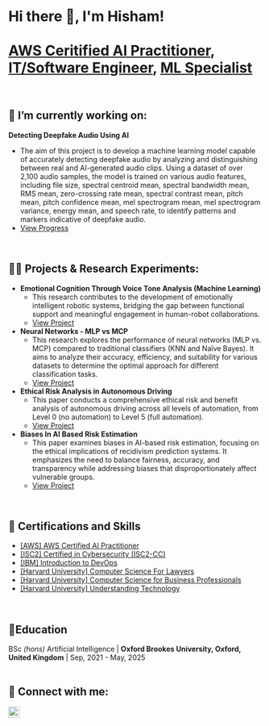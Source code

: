 <h1>Hi there 👋, I'm Hisham! <br/><br/><a href="https://www.credly.com/badges/2e1c16a0-c17d-4310-9d2a-f544c2381afb">AWS Ceritified AI Practitioner</a>, <a href="https://www.linkedin.com/in/hisham-javaid-6001b81b2/details/experience/">IT/Software Engineer</a>, <a href="https://github.com/hishamikoo?tab=stars">ML Specialist</a></h1>
<br/>
<h2>🔭 I’m currently working on:</h2>
<b>Detecting Deepfake Audio Using AI</b>

- The aim of this project is to develop a machine learning model capable of accurately detecting deepfake audio by analyzing and distinguishing between real and AI-generated audio clips. Using a dataset of over 2,100 audio samples, the model is trained on various audio features, including file size, spectral centroid mean, spectral bandwidth mean, RMS mean, zero-crossing rate mean, spectral contrast mean, pitch mean, pitch confidence mean, mel spectrogram mean, mel spectrogram variance, energy mean, and speech rate, to identify patterns and markers indicative of deepfake audio.
- [View Progress](https://github.com/hishamikoo/Deepfake-AI-Detection/blob/main/Progress%20Report%20-%20Deepfake%20audio%20detection.pdf)
<br/>
<h2>👨‍💻 Projects & Research Experiments:</h2>

- <b>Emotional Cognition Through Voice Tone Analysis (Machine Learning) </b>
  - This research contributes to the development of emotionally intelligent robotic systems, bridging the gap between functional support and meaningful engagement in human-robot collaborations.
  - [View Project](https://github.com/hishamikoo/Emotional-Cognition-Through-Voice-Tone-Analysis/blob/main/Emotional%20Cognition%20Through%20Voice%20Tone%20Analysis.pdf)
- <b>Neural Networks - MLP vs MCP</b>
  - This research explores the performance of neural networks (MLP vs. MCP) compared to traditional classifiers (KNN and Naïve Bayes). It aims to analyze their accuracy, efficiency, and suitability for various datasets to determine the optimal approach for different classification tasks.
  - [View Project](https://github.com/hishamikoo/Neural-Networks-MLP-vs-MCP/blob/main/MLP%20vs%20MCP.pdf)
- <b>Ethical Risk Analysis in Autonomous Driving</b>
  - This paper conducts a comprehensive ethical risk and benefit analysis of autonomous driving across all levels of automation, from Level 0 (no automation) to Level 5 (full automation).
  - [View Project](https://github.com/hishamikoo/Ethical-Risk-Analysis-in-Autonomous-Driving/blob/main/Ethical%20Risk%20Analysis%20in%20Autonomous%20Driving.pdf)
- <b>Biases In AI Based Risk Estimation</b>
  - This paper examines biases in AI-based risk estimation, focusing on the ethical implications of recidivism prediction systems. It emphasizes the need to balance fairness, accuracy, and transparency while addressing biases that disproportionately affect vulnerable groups.
  - [View Project](https://github.com/hishamikoo/Biases-In-AI-Based-Risk-Estimation/blob/main/Biases%20in%20AI-based%20Risk%20Estimation.pdf)
<br/>

<h2>📜 Certifications and Skills</h2>

- [[AWS] AWS Certified AI Practitioner](https://www.credly.com/badges/2e1c16a0-c17d-4310-9d2a-f544c2381afb)
- [[ISC2] Certified in Cybersecurity (ISC2-CC)](https://www.linkedin.com/in/hisham-javaid-6001b81b2/details/certifications/)
- [[IBM] Introduction to DevOps](https://coursera.org/share/9f8e533a5766034dcefc353b69e261fb)
- [[Harvard University] Computer Science For Lawyers](https://certificates.cs50.io/fd962496-914a-4fc2-8391-373dc9d8b55b.pdf?size=letter)
- [[Harvard University] Computer Science for Business Professionals](https://certificates.cs50.io/14a8d8ff-c1fe-42c9-9f89-6d59b6f1da9e.pdf?size=letter)
- [[Harvard University] Understanding Technology](https://certificates.cs50.io/0342ae94-2058-4b1b-98b5-c6662d3a57c4.pdf?size=letter)
<br/>
<h2>📖Education</h2>
BSc <i>(hons)</i> Artificial Intelligence | <b>Oxford Brookes University, Oxford, United Kingdom</b> | Sep, 2021 - May, 2025
<br/><br/>
<h2> 🤳 Connect with me:</h2>

[<img align="left" alt="JoshMadakor | LinkedIn" width="22px" src="https://cdn.jsdelivr.net/npm/simple-icons@v3/icons/linkedin.svg" />][linkedin]


[linkedin]: https://linkedin.com/in/joshmadakor

<!--
**joshmadakor1/joshmadakor1** is a ✨ _special_ ✨ repository because its `README.md` (this file) appears on your GitHub profile.

Here are some ideas to get you started:

- 🔭 I’m currently working on ...
- 🌱 I’m currently learning ...
- 👯 I’m looking to collaborate on ...
- 🤔 I’m looking for help with ...
- 💬 Ask me about ...
- 📫 How to reach me: ...
- 😄 Pronouns: ...
- ⚡ Fun fact: ...
-->
